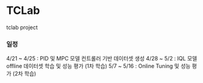 # TCLab

tclab project 

### 일정 

4/21 ~ 4/25 : PID 및 MPC 모델 컨트롤러 기반 데이터셋 생성
4/28 ~ 5/2 : IQL 모델 offline 데이터셋 학습 및 성능 평가  (1차 학습)
5/7 ~ 5/16 :  Online Tuning 및 성능 평가  (2차 학습)
